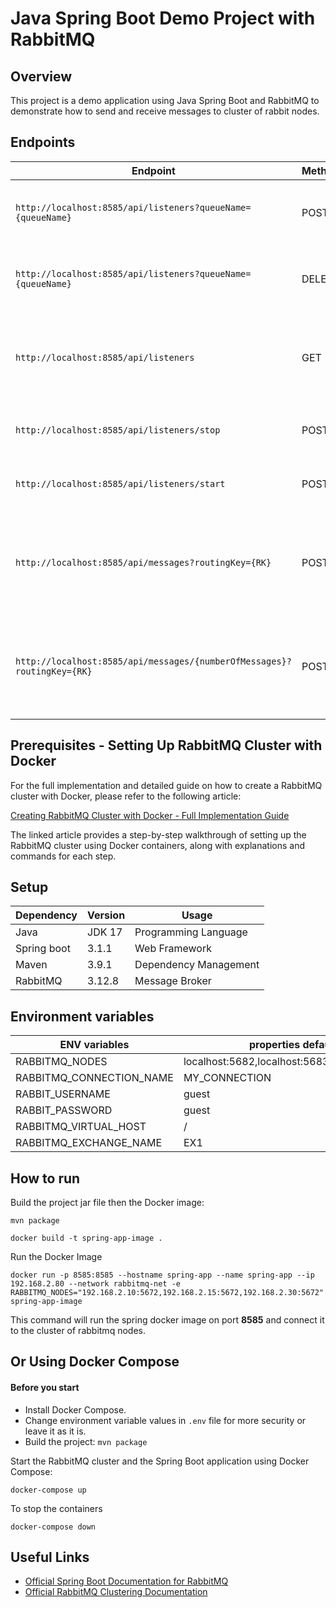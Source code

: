 # Java Spring Boot Demo Project with RabbitMQ

## Overview
This project is a demo application using Java Spring Boot and RabbitMQ to demonstrate how to send and receive messages to cluster of rabbit nodes.

## Endpoints
| Endpoint                                                                | Method | Description                                                               |
|-------------------------------------------------------------------------|--------|---------------------------------------------------------------------------|
| `http://localhost:8585/api/listeners?queueName={queueName}`             | POST   | Add a new queue for RabbitMQ container listener.                          |
| `http://localhost:8585/api/listeners?queueName={queueName}`             | DELETE | Remove a queue from RabbitMQ container listener.                          |
| `http://localhost:8585/api/listeners`                                   | GET    | Get all queues being listened by RabbitMQ container listener.             |
| `http://localhost:8585/api/listeners/stop`                              | POST   | Stop the RabbitMQ listener container.                                     |
| `http://localhost:8585/api/listeners/start`                             | POST   | Start the RabbitMQ listener container.                                    |
| `http://localhost:8585/api/messages?routingKey={RK}`                    | POST   | Generate a single message to specific queue using a specific routing key. |
| `http://localhost:8585/api/messages/{numberOfMessages}?routingKey={RK}` | POST   | Generate random messages to specific queue using a specific routing key.  |


## Prerequisites - Setting Up RabbitMQ Cluster with Docker
For the full implementation and detailed guide on how to create a RabbitMQ cluster with Docker, please refer to the following article:

[Creating RabbitMQ Cluster with Docker - Full Implementation Guide](https://medium.com/@zjawad333/rabbitmq-clusters-with-spring-boot-and-docker-da4623c9ad62)

The linked article provides a step-by-step walkthrough of setting up the RabbitMQ cluster using Docker containers, along with explanations and commands for each step.


## Setup
| Dependency  | Version  | Usage                 |
|-------------|----------|-----------------------|
| Java        | JDK 17   | Programming Language  |
| Spring boot | 3.1.1    | Web Framework         |
| Maven       | 3.9.1    | Dependency Management |
| RabbitMQ    | 3.12.8   | Message Broker        |

## Environment variables
| ENV variables            | properties default                            |
|--------------------------|-----------------------------------------------|
| RABBITMQ_NODES           | localhost:5682,localhost:5683,localhost:5684  |
| RABBITMQ_CONNECTION_NAME | MY_CONNECTION                                 |
| RABBIT_USERNAME          | guest                                         |
| RABBIT_PASSWORD          | guest                                         |
| RABBITMQ_VIRTUAL_HOST    | /                                             |
| RABBITMQ_EXCHANGE_NAME   | EX1                                           |

## How to run 

Build the project jar file then the Docker image:
```
mvn package
```

```
docker build -t spring-app-image .
```

Run the Docker Image
```
docker run -p 8585:8585 --hostname spring-app --name spring-app --ip 192.168.2.80 --network rabbitmq-net -e RABBITMQ_NODES="192.168.2.10:5672,192.168.2.15:5672,192.168.2.30:5672" spring-app-image
```
This command will run the spring docker image on port **8585** and connect it to the cluster of rabbitmq nodes.

## Or Using Docker Compose
#### Before you start
- Install Docker Compose.
- Change environment variable values in `.env` file for more security or leave it as it is.
- Build the project: `mvn package`

Start the RabbitMQ cluster and the Spring Boot application using Docker Compose:
```
docker-compose up
```

To stop the containers
```
docker-compose down
```

## Useful Links
* [Official Spring Boot Documentation for RabbitMQ](https://docs.spring.io/spring-boot/docs/current/reference/htmlsingle/#messaging.amqp)
* [Official RabbitMQ Clustering Documentation](https://www.rabbitmq.com/clustering.html)